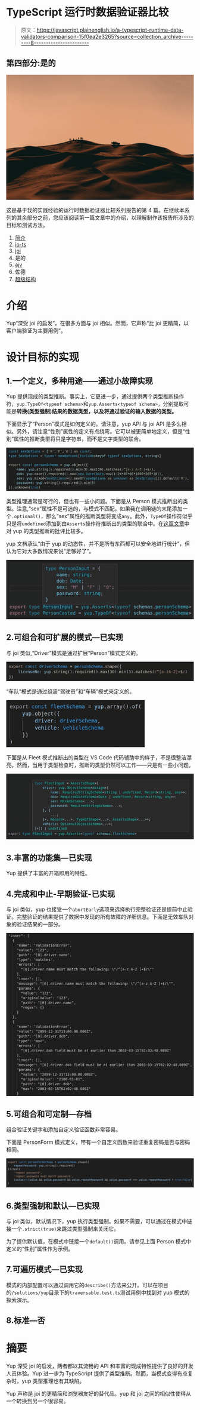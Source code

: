 # TypeScript 运行时数据验证器比较

> 原文：<https://javascript.plainenglish.io/a-typescript-runtime-data-validators-comparison-15f0ea2e3265?source=collection_archive---------8----------------------->

## 第四部分:是的

![](img/85897810ffbe8fc98a4e441c9a5b07fa.png)

这是基于我的实践经验的运行时数据验证器比较系列报告的第 4 篇。在继续本系列的其余部分之前，您应该阅读第一篇文章中的介绍，以理解制作该报告所涉及的目标和测试方法。

1.  [简介](/a-typescript-runtime-data-validators-comparison-50a6abf3c559)
2.  [io-ts](/a-typescript-runtime-data-validators-comparison-eeedc6b0583a)
3.  [joi](/a-typescript-runtime-data-validators-comparison-c422e431926a)
4.  是的
5.  [ajv](/a-typescript-runtime-data-validators-comparison-cdbb532f0b89)
6.  佐德
7.  [超级结构](/a-typescript-runtime-data-validators-comparison-67cb9abb599b)

# 介绍

Yup“深受 joi 的启发”，在很多方面与 joi 相似。然而，它声称“比 joi 更精简，以客户端验证为主要用例”。

# 设计目标的实现

## 1.一个定义，多种用途——通过小故障实现

Yup 提供现成的类型推断。事实上，它更进一步，通过提供两个类型推断操作符，`yup.TypeOf<typeof schema>`和`yup.Asserts<typeof schema>`，分别提取可能是**转换(类型强制)**结果的数据类型，以及将通过验证的**输入数据的类型。**

下面显示了“Person”模式是如何定义的。请注意，yup API 与 joi API 是多么相似。另外，请注意“性别”属性的定义有点绕弯。它可以被更简单地定义，但是“性别”属性的推断类型将只是字符串，而不是文字类型的联合。

![](img/10bf81d9803b9b34d32e81cfaf738d21.png)

类型推理通常是可行的，但也有一些小问题。下面是从 Person 模式推断出的类型。注意,“sex”属性不是可选的，与模式不匹配。如果我在调用链的末尾添加一个`.optional()`，那么“sex”属性的推断类型将变成`any`。此外，`TypeOf`操作符似乎只是将`undefined`添加到由`Asserts`操作符推断出的类型的联合中。在[这篇文章](https://colinhacks.com/essays/zod)中对 yup 的类型推断的批评比较多。

yup 文档承认“由于 yup 的动态性，并不是所有东西都可以安全地进行统计”，但认为它对大多数情况来说“足够好了”。

![](img/ad1f302fccea6a3ce6ee176619ade9c7.png)

## 2.可组合和可扩展的模式—已实现

与 joi 类似,“Driver”模式是通过扩展“Person”模式定义的。

![](img/7a00f40ad2adaea2d89b2d8a2f8ca122.png)

“车队”模式是通过组装“驾驶员”和“车辆”模式来定义的。

![](img/128efc911e2cd6076dad102f633a44d6.png)

下面是从 Fleet 模式推断出的类型在 VS Code 代码辅助中的样子，不是很整洁漂亮。然而，当用于类型检查时，推断的类型仍然可以工作——只是有一些小问题。

![](img/ca84d2168fcf647559b23ed283a2f8a9.png)

## 3.丰富的功能集—已实现

Yup 提供了丰富的开箱即用的特性。

## 4.完成和中止-早期验证-已实现

与 joi 类似，yup 也接受一个`abortEarly`选项来选择执行完整验证还是提前中止验证。完整验证的结果提供了数据中发现的所有故障的详细信息。下面是无效车队对象的验证结果的一部分。

![](img/56cf43b49da63ed1eb86216bd31910bd.png)

## 5.可组合和可定制—存档

组合验证关键字和添加自定义验证函数非常容易。

下面是 PersonForm 模式定义，带有一个自定义函数来验证重复密码是否与密码相同。

![](img/57774b55829ff9710a5cc24108388a58.png)

## 6.类型强制和默认—已实现

与 joi 类似，默认情况下，yup 执行类型强制。如果不需要，可以通过在模式中链接一个`.strict(true)`来跳过类型强制来关闭它。

为了提供默认值，在模式中链接一个`default()`调用。请参见上面 Person 模式中定义的“性别”属性作为示例。

## 7.可遍历模式—已实现

模式的内部配置可以通过调用它的`describe()`方法来公开。可以在项目的`/solutions/yup`目录下的`traversable.test.ts`测试用例中找到对 yup 模式的探索演示。

## 8.标准—否

# 摘要

Yup 深受 joi 的启发，两者都以其流畅的 API 和丰富的现成特性提供了良好的开发人员体验。Yup 进一步为 TypeScript 提供了类型推断。然而，当模式变得有点复杂时，yup 类型推理也有其缺陷。

Yup 声称是 joi 的更精简和浏览器友好的替代品。yup 和 joi 之间的相似性使得从一个转换到另一个很容易。